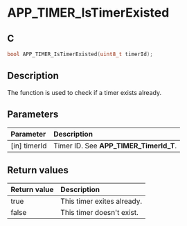 # APP_TIMER_IsTimerExisted

## C

```c
bool APP_TIMER_IsTimerExisted(uint8_t timerId);
```

## Description

The function is used to check if a timer exists already.

## Parameters

|Parameter|Description|
|:---|:---|
|\[in\] timerId|Timer ID. See **APP_TIMER_TimerId_T**.|

## Return values

|Return value|Description|
|:---|:---|
true|This timer exites already.|
false|This timer doesn't exist.|

